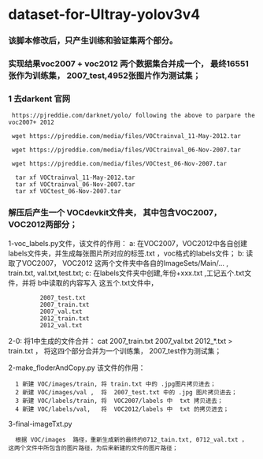 # dataset-for-Ultray-yolov3v4

###   该脚本修改后，只产生训练和验证集两个部分。 
###   实现结果voc2007 + voc2012  两个数据集合并成一个，  最终16551张作为训练集， 2007_test,4952张图片作为测试集； 


###  1 去darkent 官网


     https://pjreddie.com/darknet/yolo/ following the above to parpare the voc2007+ 2012  
   
     wget https://pjreddie.com/media/files/VOCtrainval_11-May-2012.tar
   
     wget https://pjreddie.com/media/files/VOCtrainval_06-Nov-2007.tar
   
     wget https://pjreddie.com/media/files/VOCtest_06-Nov-2007.tar
   
      tar xf VOCtrainval_11-May-2012.tar
      tar xf VOCtrainval_06-Nov-2007.tar
      tar xf VOCtest_06-Nov-2007.tar
   
### 解压后产生一个 VOCdevkit文件夹， 其中包含VOC2007， VOC2012两部分；
 
1-voc_labels.py文件，该文件的作用：
            a: 在VOC2007，VOC2012中各自创建labels文件夹，并生成每张图片所对应的标签.txt ，voc格式的labels文件； 
            b: 读取了VOC2007， VOC2012 这两个文件夹中各自的ImageSets/Main/... , train.txt, val.txt,test.txt;
            c: 在labels文件夹中创建,年份+xxx.txt ,工记五个.txt文件，并将 b中读取的内容写入 这五个.txt文件中，
             
             2007_test.txt 
             2007_train.txt  
             2007_val.txt    
             2012_train.txt  
             2012_val.txt
             
2-0: 将1中生成的文件合并： cat 2007_train.txt 2007_val.txt 2012_*.txt > train.txt ，  将这四个部分合并为一个训练集，  2007_test作为测试集；


2-make_floderAndCopy.py 该文件的作用：

      1 新建 VOC/images/train, 将 train.txt 中的 .jpg图片拷贝进去；
      2 新建 VOC/images/val ,  将  2007_test.txt 中的 .jpg 图片拷贝进去；
      3 新建 VOC/labels/train, 将  VOC2007/labels 中  txt 拷贝进去；
      4 新建 VOC/labels/val,   将  VOC2012/labels 中  txt 的拷贝进去；
      
      
3-final-imageTxt.py

      根据 VOC/images  路径，重新生成新的最终的0712_tain.txt, 0712_val.txt ， 这两个文件中所包含的图片路径，为后来新建的文件的图片路径；
